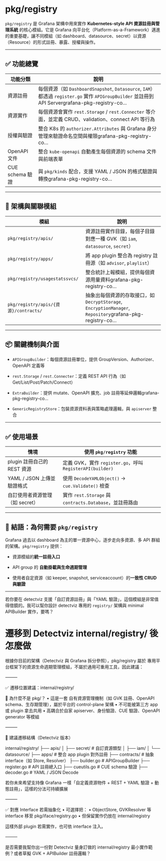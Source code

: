# pkg/registry
`pkg/registry` 是 Grafana 架構中用來實作 **Kubernetes-style API 資源註冊與管理系統** 的核心模組。它是 Grafana 向平台化（Platform-as-a-Framework）邁進的重要基礎，讓不同模組（如 dashboard、datasource、secret）以資源（Resource）的形式註冊、暴露、授權與操作。

* * *

✅ 功能總覽
------

| 功能分類 | 說明 |
| --- | --- |
| 資源註冊 | 每個資源（如 `DashboardSnapshot`, `Datasource`, `IAM`）都透過 `register.go` 實作 `APIGroupBuilder` 並註冊到 API Servergrafana-pkg-registry-co… |
| 資源實作 | 每個資源會實作 `rest.Storage` / `rest.Connecter` 等介面，並定義 CRUD、validation、connect API 等行為 |
| 授權與驗證 | 整合 K8s 的 `authorizer.Attributes` 與 Grafana 身分管理來驗證命名空間與權限grafana-pkg-registry-co… |
| OpenAPI 文件 | 整合 `kube-openapi` 自動產生每個資源的 schema 文件與前端表單 |
| CUE schema 驗證 | 與 `pkg/kinds` 配合，支援 YAML / JSON 的格式驗證與轉換grafana-pkg-registry-co… |

* * *

🧩 架構與關聯模組
----------

| 模組 | 說明 |
| --- | --- |
| `pkg/registry/apis/` | 資源註冊實作目錄，每個子目錄對應一種 GVK（如 `iam`, `datasource`, `secret`） |
| `pkg/registry/apps/` | 將 app plugin 整合為 registry 註冊源（如 `advisor`, `playlist`） |
| `pkg/registry/usagestatssvcs/` | 整合統計上報模組，提供每個資源用量資料grafana-pkg-registry-co… |
| `pkg/registry/apis/{資源}/contracts/` | 抽象出每個資源的存取接口，如 `DecryptStorage`, `EncryptionManager`, `Repository`grafana-pkg-registry-co… |

* * *

📦 關鍵機制與介面
----------

*   `APIGroupBuilder`：每個資源註冊單位，提供 GroupVersion、Authorizer、OpenAPI 定義等
    
*   `rest.Storage` / `rest.Connecter`：定義 REST API 行為（如 Get/List/Post/Patch/Connect）
    
*   `ExtraBuilder`：提供 mutate、OpenAPI 擴充、job 註冊等延伸邏輯grafana-pkg-registry-co…
    
*   `GenericRegistryStore`：包裝資源資料表與策略處理邏輯，與 `apiserver` 整合
    

* * *

✅ 使用場景
------

| 情境 | 使用 `pkg/registry` 功能 |
| --- | --- |
| plugin 註冊自己的 REST 資源 | 定義 GVK，實作 `register.go`，呼叫 `RegisterAPI(builder)` |
| YAML / JSON 上傳並驗證格式 | 使用 `DecodeYAMLObject()` → `cue.Validate()` 檢查 |
| 自訂使用者資源管理（如 secret） | 實作 `rest.Storage` 與 `contracts.Database`，並註冊路由 |

* * *

🧠 結語：為何需要 `pkg/registry`
-------------------------

Grafana 過去以 dashboard 為主的單一資源中心，逐步走向多資源、多 API 群組的架構。`pkg/registry` 提供：

*   資源模組的**統一註冊入口**
    
*   API group 的 **自動掛載與生命週期管理**
    
*   使用者自定資源（如 keeper, snapshot, serviceaccount）的**一致性 CRUD 與驗證**
    

* * *

若你要在 detectviz 支援「自訂資源註冊」與「YAML 驗證」，這個模組是非常值得借鏡的。我可以幫你設計 detectviz 專用的 `registry/` 架構與 minimal APIBuilder 實作，要嗎？


# 遷移到 Detectviz internal/registry/ 後怎麼做

根據你目前的架構（Detectviz 與 Grafana 拆分參照），pkg/registry 屬於 專用平台框架下的資源生命週期管理模組，不屬於通用可重用工具，因此建議：

⸻

✅ 遷移位置建議：internal/registry/

📌 為什麼不是 pkg/？
	•	這是一套 自有資源管理機制（如 GVK 註冊、OpenAPI schema、生存期管理），屬於平台的 control-plane 架構
	•	不可能被第三方 app 或 plugin 拿去共用
	•	高耦合於自家 apiserver、身份驗證、CUE 驗證、OpenAPI generator 等模組

⸻

🧱 建議遷移結構（Detectviz 版本）

internal/registry/
├── apis/
│   ├── secret/           # 自訂資源類型
│   ├── iam/
│   └── datasource/
├── apps/                 # 整合 app plugin 對外註冊
├── contracts/            # 抽象 interface（如 Store, Resolver）
├── builder.go            # APIGroupBuilder
├── register.go           # API 註冊總入口
├── cueutils.go           # CUE schema 驗證
├── decoder.go            # YAML / JSON Decode

若你未來希望支持像 Grafana 一樣「自定義資源物件 + REST + YAML 驗證 + 動態註冊」，這樣的分法可持續擴展

⸻

✅ 對應 Interface 若需抽象化
	•	可選擇把：
	•	ObjectStore, GVKResolver 等 interface 移至 pkg/iface/registry.go
	•	但保留實作仍放在 internal/registry

這樣外部 plugin 若需實作，也可依 interface 注入。

⸻

是否需要我幫你出一份對 Detectviz 量身訂做的 internal/registry 最小實作範例？或者草擬 GVK + APIBuilder 註冊邏輯？